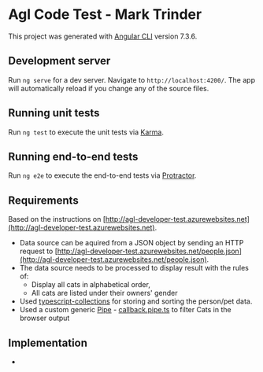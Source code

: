 # Agl Code Test - Mark Trinder

This project was generated with [Angular CLI](https://github.com/angular/angular-cli) version 7.3.6.

## Development server

Run `ng serve` for a dev server. Navigate to `http://localhost:4200/`. The app will automatically reload if you change any of the source files.


## Running unit tests

Run `ng test` to execute the unit tests via [Karma](https://karma-runner.github.io).

## Running end-to-end tests

Run `ng e2e` to execute the end-to-end tests via [Protractor](http://www.protractortest.org/).

## Requirements ##

Based on the instructions on [http://agl-developer-test.azurewebsites.net](http://agl-developer-test.azurewebsites.net).

* Data source can be aquired from a JSON object by sending an HTTP request to [http://agl-developer-test.azurewebsites.net/people.json](http://agl-developer-test.azurewebsites.net/people.json).
* The data source needs to be processed to display result with the rules of:
  * Display all cats in alphabetical order,
  * All cats are listed under their owners' gender
* Used [typescript-collections](https://www.npmjs.com/package/typescript-collections) for storing and sorting the person/pet data.
* Used a custom generic [Pipe](https://angular.io/guide/pipes) - [callback.pipe.ts](./src/app/callback.pipe.ts) to filter Cats in the browser output

## Implementation ##

* 
 